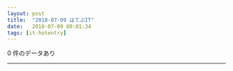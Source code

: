 ```yaml
---
layout: post
title:  "2018-07-09 はてぶIT"
date:   2018-07-09 00:01:34
tags: [it-hotentry]
---
```

0 件のデータあり

<hr>
